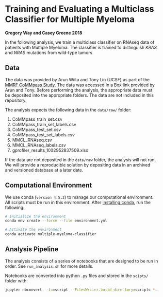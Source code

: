 # Training and Evaluating a Multiclass Classifier for Multiple Myeloma

**Gregory Way and Casey Greene 2018**

In the following analysis, we train a multiclass classifier on RNAseq data of patients with Multiple Myeloma.
The classifier is trained to distinguish _KRAS_ and _NRAS_ mutations from wild-type tumors.

## Data

The data was provided by Arun Wiita and Tony Lin (UCSF) as part of the [MMRF CoMMpass Study](https://www.themmrf.org/research-partners/mmrf-data-bank/the-mmrf-commpass-study/).
The data was accessed in a Box link provided by Arun and Tony. Before performing the analysis, the appropriate data must be deposited into the appropriate folders.
The data are not included in this repository.

The analysis expects the following data in the `data/raw/` folder:

1. CoMMpass_train_set.csv 
2. CoMMpass_train_set_labels.csv
3. CoMMpass_test_set.csv
4. CoMMpass_test_set_labels.csv
5. MMCL_RNAseq.csv
6. MMCL_RNAseq_labels.csv
7. gprofiler_results_1002952837509.xlsx

If the data are not deposited in the `data/raw` folder, the analysis will not run.
We will provide a reproducible solution by depositing data in an archived and versioned database at a later date.

## Computational Environment

We use conda (`version 4.5.2`) to manage our computational environment.
All scripts must be run in this environment.
After [installing conda](https://conda.io/docs/user-guide/install/index.html), run the following:

```bash
# Initialize the environment
conda env create --force --file environment.yml

# Activate the environment
conda activate multiple-myeloma-classifier
```

## Analysis Pipeline

The analysis consists of a series of notebooks that are designed to be run in order.
See `run_analysis.sh` for more details.

Notebooks are converted into python `.py` files and stored in the `scipts/` folder with:

```bash
jupyter nbconvert --to=script --FilesWriter.build_directory=scripts *.ipynb
```

